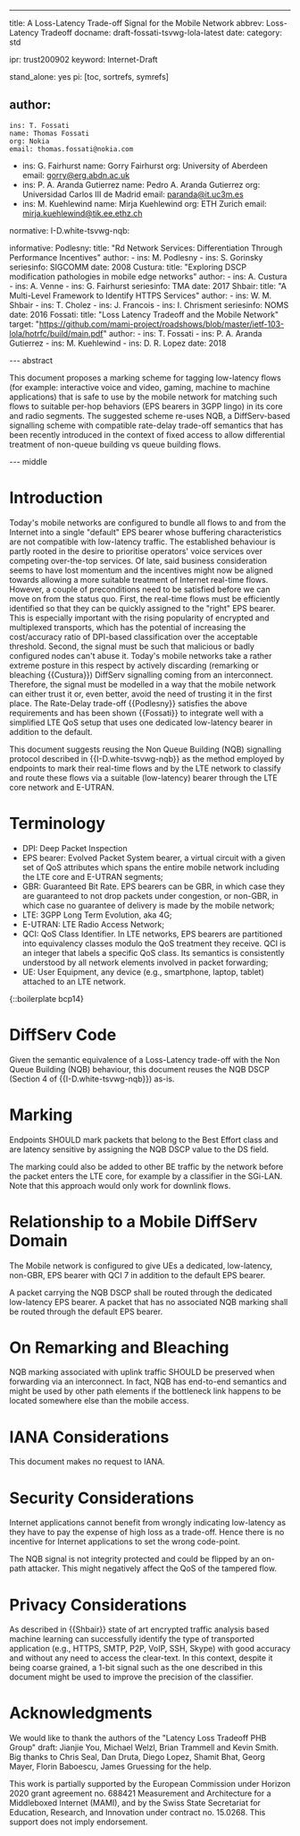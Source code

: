 ---
title: A Loss-Latency Trade-off Signal for the Mobile Network
abbrev: Loss-Latency Tradeoff
docname: draft-fossati-tsvwg-lola-latest
date:
category: std

ipr: trust200902
keyword: Internet-Draft

stand_alone: yes
pi: [toc, sortrefs, symrefs]

author:
  -
    ins: T. Fossati
    name: Thomas Fossati
    org: Nokia
    email: thomas.fossati@nokia.com
  -
    ins: G. Fairhurst
    name: Gorry Fairhurst
    org: University of Aberdeen
    email: gorry@erg.abdn.ac.uk
  -
    ins: P. A. Aranda Gutierrez
    name: Pedro A. Aranda Gutierrez
    org: Universidad Carlos III de Madrid
    email: paranda@it.uc3m.es
  -
    ins: M. Kuehlewind
    name: Mirja Kuehlewind
    org: ETH Zurich
    email: mirja.kuehlewind@tik.ee.ethz.ch

normative:
    I-D.white-tsvwg-nqb:

informative:
    Podlesny:
      title: "Rd Network Services: Differentiation Through Performance Incentives"
      author:
        -
          ins: M. Podlesny
        -
          ins: S. Gorinsky
      seriesinfo: SIGCOMM
      date: 2008
    Custura:
      title: "Exploring DSCP modification pathologies in mobile edge networks"
      author:
        -
          ins: A. Custura
        -
          ins: A. Venne
        -
          ins: G. Fairhurst
      seriesinfo: TMA
      date: 2017
    Shbair:
      title: "A Multi-Level Framework to Identify HTTPS Services"
      author:
        -
          ins: W. M. Shbair
        -
          ins: T. Cholez
        -
          ins: J. Francois
        -
          ins: I. Chrisment
      seriesinfo: NOMS
      date: 2016
    Fossati:
      title: "Loss Latency Tradeoff and the Mobile Network"
      target: "https://github.com/mami-project/roadshows/blob/master/ietf-103-lola/hotrfc/build/main.pdf"
      author:
        -
          ins: T. Fossati
        -
          ins: P. A. Aranda Gutierrez
        -
          ins: M. Kuehlewind
        -
          ins: D. R. Lopez
      date: 2018

--- abstract

This document proposes a marking scheme for tagging low-latency flows (for
example: interactive voice and video, gaming, machine to machine applications)
that is safe to use by the mobile network for matching such flows to suitable
per-hop behaviors (EPS bearers in 3GPP lingo) in its core and radio segments.
The suggested scheme re-uses NQB, a DiffServ-based signalling scheme with
compatible rate-delay trade-off semantics that has been recently introduced in
the context of fixed access to allow differential treatment of non-queue
building vs queue building flows.

--- middle

# Introduction

Today's mobile networks are configured to bundle all flows to and from the
Internet into a single "default" EPS bearer whose buffering characteristics are
not compatible with low-latency traffic.  The established behaviour is partly
rooted in the desire to prioritise operators' voice services over competing
over-the-top services.  Of late, said business consideration seems to have lost
momentum and the incentives might now be aligned towards allowing a more
suitable treatment of Internet real-time flows.  However, a couple of
preconditions need to be satisfied before we can move on from the status quo.
First, the real-time flows must be efficiently identified so that they can be
quickly assigned to the "right" EPS bearer.  This is especially important with
the rising popularity of encrypted and multiplexed transports, which has the
potential of increasing the cost/accuracy ratio of DPI-based classification
over the acceptable threshold.  Second, the signal must be such that malicious
or badly configured nodes can't abuse it.  Today's mobile networks take a
rather extreme posture in this respect by actively discarding (remarking or
bleaching {{Custura}}) DiffServ signalling coming from an interconnect.
Therefore, the signal must be modelled in a way that the mobile network can
either trust it or, even better, avoid the need of trusting it in the first
place.  The Rate-Delay trade-off {{Podlesny}} satisfies the above requirements
and has been shown {{Fossati}} to integrate well with a simplified LTE QoS
setup that uses one dedicated low-latency bearer in addition to the default.

This document suggests reusing the Non Queue Building (NQB) signalling
protocol described in {{I-D.white-tsvwg-nqb}} as the method employed by
endpoints to mark their real-time flows and by the LTE network to classify and
route these flows via a suitable (low-latency) bearer through the LTE core
network and E-UTRAN.

# Terminology

- DPI: Deep Packet Inspection
- EPS bearer: Evolved Packet System bearer, a virtual circuit with a given set
  of QoS attributes which spans the entire mobile network including the LTE
  core and E-UTRAN segments;
- GBR: Guaranteed Bit Rate.  EPS bearers can be GBR, in which case they are
  guaranteed to not drop packets under congestion, or non-GBR, in which case
  no guarantee of delivery is made by the mobile network;
- LTE: 3GPP Long Term Evolution, aka 4G;
- E-UTRAN: LTE Radio Access Network;
- QCI: QoS Class Identifier.  In LTE networks, EPS bearers are partitioned
  into equivalency classes modulo the QoS treatment they receive.  QCI is an
  integer that labels a specific QoS class.  Its semantics is consistently
  understood by all network elements involved in packet forwarding;
- UE: User Equipment, any device (e.g., smartphone, laptop, tablet) attached
  to an LTE network.

{::boilerplate bcp14}

# DiffServ Code

Given the semantic equivalence of a Loss-Latency trade-off with the Non Queue
Building (NQB) behaviour, this document reuses the NQB DSCP (Section 4 of
{{I-D.white-tsvwg-nqb}}) as-is.

# Marking

Endpoints SHOULD mark packets that belong to the Best Effort class and
are latency sensitive by assigning the NQB DSCP value to the DS field.

The marking could also be added to other BE traffic by the network before the
packet enters the LTE core, for example by a classifier in the SGi-LAN.  Note
that this approach would only work for downlink flows.

# Relationship to a Mobile DiffServ Domain

The Mobile network is configured to give UEs a dedicated, low-latency, non-GBR,
EPS bearer with QCI 7 in addition to the default EPS bearer.

A packet carrying the NQB DSCP shall be routed through the dedicated
low-latency EPS bearer.  A packet that has no associated NQB marking shall be
routed through the default EPS bearer.

# On Remarking and Bleaching

NQB marking associated with uplink traffic SHOULD be preserved when forwarding
via an interconnect.  In fact, NQB has end-to-end semantics and might be used
by other path elements if the bottleneck link happens to be located somewhere
else than the mobile access.

# IANA Considerations

This document makes no request to IANA.

# Security Considerations

Internet applications cannot benefit from wrongly indicating low-latency as
they have to pay the expense of high loss as a trade-off.  Hence there is no
incentive for Internet applications to set the wrong code-point.

The NQB signal is not integrity protected and could be flipped by an on-path
attacker.  This might negatively affect the QoS of the tampered flow.

# Privacy Considerations

As described in {{Shbair}} state of art encrypted traffic analysis based
machine learning can successfully identify the type of transported application
(e.g., HTTPS, SMTP, P2P, VoIP, SSH, Skype) with good accuracy and without any
need to access the clear-text.  In this context, despite it being coarse
grained, a 1-bit signal such as the one described in this document might be
used to improve the precision of the classifier.

# Acknowledgments

We would like to thank the authors of the "Latency Loss Tradeoff PHB Group"
draft: Jianjie You, Michael Welzl, Brian Trammell and Kevin Smith.  Big thanks
to Chris Seal, Dan Druta, Diego Lopez, Shamit Bhat, Georg Mayer, Florin
Baboescu, James Gruessing for the help.

This work is partially supported by the European Commission under Horizon 2020
grant agreement no. 688421 Measurement and Architecture for a Middleboxed
Internet (MAMI), and by the Swiss State Secretariat for Education, Research,
and Innovation under contract no. 15.0268.  This support does not imply
endorsement.
